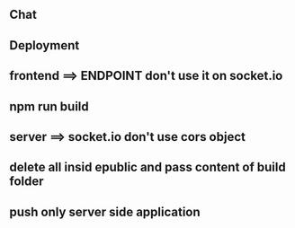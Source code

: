 ## Chat
## Deployment

## frontend ==> ENDPOINT don't use it on socket.io
## npm run build
## server ==> socket.io don't use cors object
## delete all insid epublic and pass content of build folder
## push only server side application